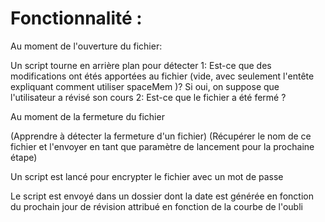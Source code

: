 # Fonctionnalité :

Au moment de l'ouverture du fichier:

Un script tourne en arrière plan pour détecter
  1: Est-ce que des modifications ont étés apportées au fichier (vide, avec seulement l'entête expliquant comment utiliser spaceMem )? Si oui, on suppose que l'utilisateur a révisé son cours
  2: Est-ce que le fichier a été fermé ?

Au moment de la fermeture du fichier

(Apprendre à détecter la fermeture d'un fichier)
(Récupérer le nom de ce fichier et l'envoyer en tant que paramètre de lancement pour la prochaine étape)

Un script est lancé pour encrypter le fichier avec un mot de passe

Le script est envoyé dans un dossier dont la date est générée en fonction du prochain jour de révision attribué en fonction de la courbe de l'oubli
